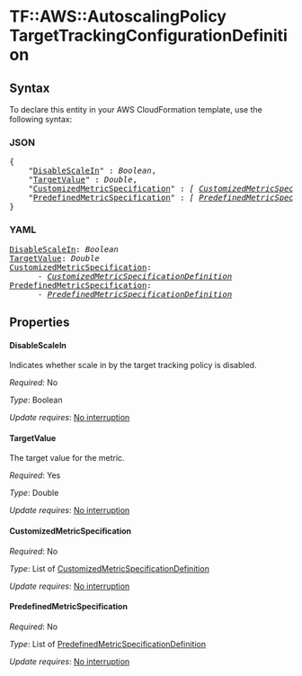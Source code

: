# TF::AWS::AutoscalingPolicy TargetTrackingConfigurationDefinition

## Syntax

To declare this entity in your AWS CloudFormation template, use the following syntax:

### JSON

<pre>
{
    "<a href="#disablescalein" title="DisableScaleIn">DisableScaleIn</a>" : <i>Boolean</i>,
    "<a href="#targetvalue" title="TargetValue">TargetValue</a>" : <i>Double</i>,
    "<a href="#customizedmetricspecification" title="CustomizedMetricSpecification">CustomizedMetricSpecification</a>" : <i>[ <a href="customizedmetricspecificationdefinition.md">CustomizedMetricSpecificationDefinition</a>, ... ]</i>,
    "<a href="#predefinedmetricspecification" title="PredefinedMetricSpecification">PredefinedMetricSpecification</a>" : <i>[ <a href="predefinedmetricspecificationdefinition.md">PredefinedMetricSpecificationDefinition</a>, ... ]</i>
}
</pre>

### YAML

<pre>
<a href="#disablescalein" title="DisableScaleIn">DisableScaleIn</a>: <i>Boolean</i>
<a href="#targetvalue" title="TargetValue">TargetValue</a>: <i>Double</i>
<a href="#customizedmetricspecification" title="CustomizedMetricSpecification">CustomizedMetricSpecification</a>: <i>
      - <a href="customizedmetricspecificationdefinition.md">CustomizedMetricSpecificationDefinition</a></i>
<a href="#predefinedmetricspecification" title="PredefinedMetricSpecification">PredefinedMetricSpecification</a>: <i>
      - <a href="predefinedmetricspecificationdefinition.md">PredefinedMetricSpecificationDefinition</a></i>
</pre>

## Properties

#### DisableScaleIn

Indicates whether scale in by the target tracking policy is disabled.

_Required_: No

_Type_: Boolean

_Update requires_: [No interruption](https://docs.aws.amazon.com/AWSCloudFormation/latest/UserGuide/using-cfn-updating-stacks-update-behaviors.html#update-no-interrupt)

#### TargetValue

The target value for the metric.

_Required_: Yes

_Type_: Double

_Update requires_: [No interruption](https://docs.aws.amazon.com/AWSCloudFormation/latest/UserGuide/using-cfn-updating-stacks-update-behaviors.html#update-no-interrupt)

#### CustomizedMetricSpecification

_Required_: No

_Type_: List of <a href="customizedmetricspecificationdefinition.md">CustomizedMetricSpecificationDefinition</a>

_Update requires_: [No interruption](https://docs.aws.amazon.com/AWSCloudFormation/latest/UserGuide/using-cfn-updating-stacks-update-behaviors.html#update-no-interrupt)

#### PredefinedMetricSpecification

_Required_: No

_Type_: List of <a href="predefinedmetricspecificationdefinition.md">PredefinedMetricSpecificationDefinition</a>

_Update requires_: [No interruption](https://docs.aws.amazon.com/AWSCloudFormation/latest/UserGuide/using-cfn-updating-stacks-update-behaviors.html#update-no-interrupt)

